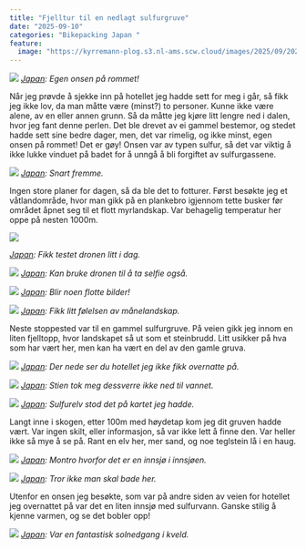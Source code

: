 ```yaml
---
title: "Fjelltur til en nedlagt sulfurgruve"
date: "2025-09-10"
categories: "Bikepacking Japan "
feature:
  image: "https://kyrremann-plog.s3.nl-ams.scw.cloud/images/2025/09/2025091011_1021_0140_D.jpg"
---
```


![](https://kyrremann-plog.s3.nl-ams.scw.cloud/images/2025/09/20250910_093625.jpg)
*[Japan](https://www.google.com/maps/place/42.8676559,140.5988532): Egen onsen på rommet!*

Når jeg prøvde å sjekke inn på hotellet jeg hadde sett for meg i går, så fikk jeg ikke lov, da man måtte være (minst?) to personer. Kunne ikke være alene, av en eller annen grunn. Så da måtte jeg kjøre litt lengre ned i dalen, hvor jeg fant denne perlen. Det ble drevet av ei gammel bestemor, og stedet hadde sett sine bedre dager, men, det var rimelig, og ikke minst, egen onsen på rommet! Det er gøy! Onsen var av typen sulfur, så det var viktig å ikke lukke vinduet på badet for å unngå å bli forgiftet av sulfurgassene. 


![](https://kyrremann-plog.s3.nl-ams.scw.cloud/images/2025/09/20250910_105556.jpg)
*[Japan](https://www.google.com/maps/place/42.9026368,140.589312): Snart fremme.*

Ingen store planer for dagen, så da ble det to fotturer. Først besøkte jeg et våtlandområde, hvor man gikk på en plankebro igjennom tette busker før området åpnet seg til et flott myrlandskap. Var behagelig temperatur her oppe på nesten 1000m.


![](https://kyrremann-plog.s3.nl-ams.scw.cloud/images/2025/09/20250910_110544_0129_D.jpg)

*[Japan](https://www.google.com/maps/place/42.90522694444444,140.59579308333335): Fikk testet dronen litt i dag.*

![](https://kyrremann-plog.s3.nl-ams.scw.cloud/images/2025/09/2025091011_1021_0140_D.jpg)
*[Japan](https://www.google.com/maps/place/42.90371883333333,140.59213666666668): Kan bruke dronen til å ta selfie også.*

![](https://kyrremann-plog.s3.nl-ams.scw.cloud/images/2025/09/20250910_110804_0134_D.jpg)
*[Japan](https://www.google.com/maps/place/42.903949,140.59018030555558): Blir noen flotte bilder!*

![](https://kyrremann-plog.s3.nl-ams.scw.cloud/images/2025/09/20250910_140239.jpg)
*[Japan](https://www.google.com/maps/place/42.8860704,140.63674879972223): Fikk litt følelsen av månelandskap.*

Neste stoppested var til en gammel sulfurgruve. På veien gikk jeg innom en liten fjelltopp, hvor landskapet så ut som et steinbrudd. Litt usikker på hva som har vært her, men kan ha vært en del av den gamle gruva.


![](https://kyrremann-plog.s3.nl-ams.scw.cloud/images/2025/09/20250910_141549.jpg)
*[Japan](https://www.google.com/maps/place/42.88423039972222,140.63868159999998): Der nede ser du hotellet jeg ikke fikk overnatte på.*


![](https://kyrremann-plog.s3.nl-ams.scw.cloud/images/2025/09/20250910_144724.jpg)
*[Japan](https://www.google.com/maps/place/42.8889184,140.62945279972223): Stien tok meg dessverre ikke ned til vannet.*


![](https://kyrremann-plog.s3.nl-ams.scw.cloud/images/2025/09/20250910_150244_0149_D.jpg)
*[Japan](https://www.google.com/maps/place/42.89285916666667,140.62609119444446): Sulfurelv stod det på kartet jeg hadde.*

Langt inne i skogen, etter 100m med høydetap kom jeg dit gruven hadde vært. Var ingen skilt, eller informasjon, så var ikke lett å finne den. Var heller ikke så mye å se på. Rant en elv her, mer sand, og noe teglstein lå i en haug.

![](https://kyrremann-plog.s3.nl-ams.scw.cloud/images/2025/09/20250910_153150_0156_D.jpg) 
*[Japan](https://www.google.com/maps/place/42.88790455555556,140.62557325): Montro hvorfor det er en innsjø i innsjøen.*

![](https://kyrremann-plog.s3.nl-ams.scw.cloud/images/2025/09/20250910_171641.jpg)
*[Japan](https://www.google.com/maps/place/42.8695104,140.59828089972223): Tror ikke man skal bade her.*

Utenfor en onsen jeg besøkte, som var på andre siden av veien for hotellet jeg overnattet på var det en liten innsjø med sulfurvann. Ganske stilig å kjenne varmen, og se det bobler opp!


![](https://kyrremann-plog.s3.nl-ams.scw.cloud/images/2025/09/20250910_175502.jpg)
*[Japan](https://www.google.com/maps/place/42.76504729972222,140.77810949972223): Var en fantastisk solnedgang i kveld.*
